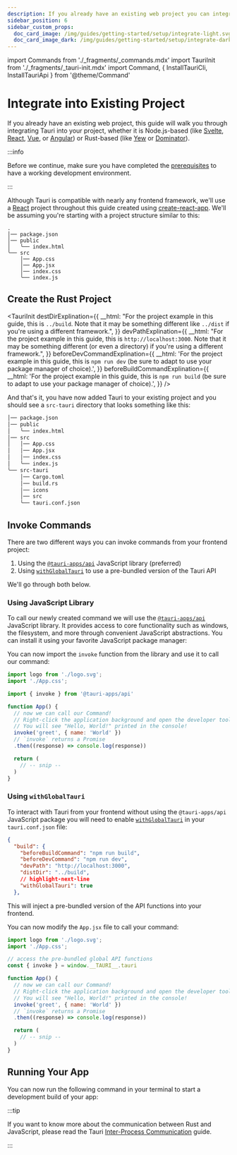 ```yaml
---
description: If you already have an existing web project you can integrate Tauri into it
sidebar_position: 6
sidebar_custom_props:
  doc_card_image: /img/guides/getting-started/setup/integrate-light.svg
  doc_card_image_dark: /img/guides/getting-started/setup/integrate-dark.svg
---
```


import Commands from './\_fragments/\_commands.mdx'
import TauriInit from './\_fragments/\_tauri-init.mdx'
import Command, { InstallTauriCli, InstallTauriApi } from '@theme/Command'

# Integrate into Existing Project

If you already have an existing web project, this guide will walk you through integrating Tauri into your project, whether it is Node.js-based (like [Svelte], [React], [Vue], or [Angular]) or Rust-based (like [Yew] or [Dominator]).

:::info

Before we continue, make sure you have completed the [prerequisites] to have a working development environment.

:::

Although Tauri is compatible with nearly any frontend framework, we'll use a [React] project throughout this guide created using [create-react-app]. We'll be assuming you're starting with a project structure similar to this:

```
.
│── package.json
│── public
│   ╰── index.html
╰── src
    │── App.css
    │── App.jsx
    │── index.css
    ╰── index.js
```

## Create the Rust Project

<TauriInit
destDirExplination={{
    __html:
      "For the project example in this guide, this is <code>../build</code>. Note that it may be something different like <code>../dist</code> if you're using a different framework.",
  }}
devPathExplination={{
    __html:
      "For the project example in this guide, this is <code>http://localhost:3000</code>. Note that it may be something different (or even a directory) if you're using a different framework.",
  }}
beforeDevCommandExplination={{
    __html:
      'For the project example in this guide, this is <code>npm run dev</code> (be sure to adapt to use your package manager of choice).',
  }}
beforeBuildCommandExplination={{
    __html:
      'For the project example in this guide, this is <code>npm run build</code> (be sure to adapt to use your package manager of choice).',
  }}
/>

And that's it, you have now added Tauri to your existing project and you should see a `src-tauri` directory that looks something like this:

```diff {9-14}
│── package.json
│── public
│   ╰── index.html
│── src
│   │── App.css
│   │── App.jsx
│   │── index.css
│   ╰── index.js
╰── src-tauri
    │── Cargo.toml
    │── build.rs
    │── icons
    │── src
    ╰── tauri.conf.json
```

## Invoke Commands

<Commands />

There are two different ways you can invoke commands from your frontend project:

1. Using the [`@tauri-apps/api`] JavaScript library (preferred)
2. Using [`withGlobalTauri`] to use a pre-bundled version of the Tauri API

We'll go through both below.

### Using JavaScript Library

To call our newly created command we will use the [`@tauri-apps/api`] JavaScript library. It provides access to core functionality such as windows, the filesystem, and more through convenient JavaScript abstractions. You can install it using your favorite JavaScript package manager:

<InstallTauriApi />

You can now import the `invoke` function from the library and use it to call our command:

```jsx title=src/App.jsx {4,7-12}
import logo from './logo.svg';
import './App.css';

import { invoke } from '@tauri-apps/api'

function App() {
  // now we can call our Command!
  // Right-click the application background and open the developer tools.
  // You will see "Hello, World!" printed in the console!
  invoke('greet', { name: 'World' })
  // `invoke` returns a Promise
  .then((response) => console.log(response))

  return (
    // -- snip --
  )
}
```

### Using `withGlobalTauri`

To interact with Tauri from your frontend without using the `@tauri-apps/api` JavaScript package you will need to enable [`withGlobalTauri`] in your `tauri.conf.json` file:

```json title=tauri.conf.json
{
  "build": {
    "beforeBuildCommand": "npm run build",
    "beforeDevCommand": "npm run dev",
    "devPath": "http://localhost:3000",
    "distDir": "../build",
    // highlight-next-line
    "withGlobalTauri": true
  },
```

This will inject a pre-bundled version of the API functions into your frontend.

You can now modify the `App.jsx` file to call your command:

```jsx title=src/App.js {4,7-12}
import logo from './logo.svg';
import './App.css';

// access the pre-bundled global API functions
const { invoke } = window.__TAURI__.tauri

function App() {
  // now we can call our Command!
  // Right-click the application background and open the developer tools.
  // You will see "Hello, World!" printed in the console!
  invoke('greet', { name: 'World' })
  // `invoke` returns a Promise
  .then((response) => console.log(response))

  return (
    // -- snip --
  )
}
```

## Running Your App

You can now run the following command in your terminal to start a development build of your app:

<Command name="dev" />

:::tip

If you want to know more about the communication between Rust and JavaScript, please read the Tauri [Inter-Process Communication][inter-process-communication] guide.

:::

[prerequisites]: ../prerequisites.md
[create-react-app]: https://reactjs.org/docs/create-a-new-react-app.html#create-react-app
[svelte]: https://svelte.dev
[react]: https://reactjs.org
[vue]: https://vuejs.org
[angular]: https://angular.io
[yew]: https://yew.rs
[dominator]: https://github.com/Pauan/rust-dominator
[inter-process-communication]: ../../../references/architecture/inter-process-communication/readme.md
[`withglobaltauri`]: ../../../api/config.md#buildconfig.withglobaltauri
[invoke commands]: ./html-css-js.mdx#invoke-commands
[`@tauri-apps/api`]: ../../../api/js/
